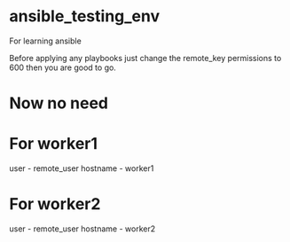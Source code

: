 # ansible_testing_env
For learning ansible

Before applying any playbooks just change the remote_key permissions to 600 then you are good to go.
# Now no need

# For worker1
user - remote_user
hostname - worker1

# For worker2
user - remote_user
hostname - worker2

